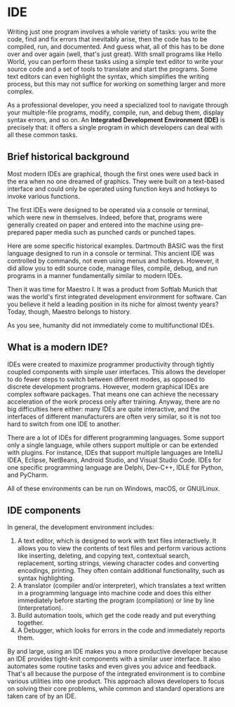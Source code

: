 # IDE

Writing just one program involves a whole variety of tasks: you write the code, find and fix errors that inevitably 
arise, then the code has to be compiled, run, and documented. And guess what, all of this has to be done over and over 
again (well, that's just great). With small programs like Hello World, you can perform these tasks using a simple text 
editor to write your source code and a set of tools to translate and start the programs. Some text editors can even 
highlight the syntax, which simplifies the writing process, but this may not suffice for working on something larger 
and more complex.

As a professional developer, you need a specialized tool to navigate through your multiple-file programs, modify, 
compile, run, and debug them, display syntax errors, and so on. An **Integrated Development Environment (IDE)** is precisely 
that: it offers a single program in which developers can deal with all these common tasks.

## Brief historical background

Most modern IDEs are graphical, though the first ones were used back in the era when no one dreamed of graphics. They 
were built on a text-based interface and could only be operated using function keys and hotkeys to invoke various 
functions.

The first IDEs were designed to be operated via a console or terminal, which were new in themselves. Indeed, before 
that, programs were generally created on paper and entered into the machine using pre-prepared paper media such as 
punched cards or punched tapes.

Here are some specific historical examples. Dartmouth BASIC was the first language designed to run in a console or 
terminal. This ancient IDE was controlled by commands, not even using menus and hotkeys. However, it did allow you to 
edit source code, manage files, compile, debug, and run programs in a manner fundamentally similar to modern IDEs.

Then it was time for Maestro I. It was a product from Softlab Munich that was the world's first integrated development 
environment for software. Can you believe it held a leading position in its niche for almost twenty years? Today, though, 
Maestro belongs to history.

As you see, humanity did not immediately come to multifunctional IDEs.

## What is a modern IDE?

IDEs were created to maximize programmer productivity through tightly coupled components with simple user interfaces. 
This allows the developer to do fewer steps to switch between different modes, as opposed to discrete development 
programs. However, modern graphical IDEs are complex software packages. That means one can achieve the necessary 
acceleration of the work process only after training. Anyway, there are no big difficulties here either: many IDEs are 
quite interactive, and the interfaces of different manufacturers are often very similar, so it is not too hard to switch 
from one IDE to another.

There are a lot of IDEs for different programming languages. Some support only a single language, while others support 
multiple or can be extended with plugins. For instance, IDEs that support multiple languages are IntelliJ IDEA, Eclipse, 
NetBeans, Android Studio, and Visual Studio Code. IDEs for one specific programming language are Delphi, Dev-C++, IDLE 
for Python, and PyCharm.

All of these environments can be run on Windows, macOS, or GNU/Linux.

## IDE components

In general, the development environment includes:

1. A text editor, which is designed to work with text files interactively. It allows you to view the contents of text files 
and perform various actions like inserting, deleting, and copying text, contextual search, replacement, sorting strings, 
viewing character codes and converting encodings, printing. They often contain additional functionality, such as syntax 
highlighting.
2. A translator (compiler and/or interpreter), which translates a text written in a programming language into machine code 
and does this either immediately before starting the program (compilation) or line by line (interpretation).
3. Build automation tools, which get the code ready and put everything together.
4. A Debugger, which looks for errors in the code and immediately reports them.

By and large, using an IDE makes you a more productive developer because an IDE provides tight-knit components with a 
similar user interface. It also automates some routine tasks and even gives you advice and feedback. That's all because 
the purpose of the integrated environment is to combine various utilities into one product. This approach allows 
developers to focus on solving their core problems, while common and standard operations are taken care of by an IDE.
